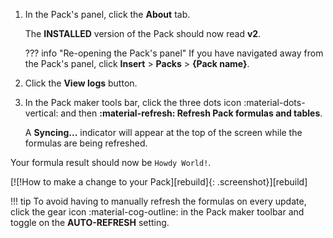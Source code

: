 1. In the Pack's panel, click the **About** tab.

    The **INSTALLED** version of the Pack should now read **v2**.

    ??? info "Re-opening the Pack's panel"
        <!-- Update the line below when the variable coda.pack_panel_clicks is changed in mkdocs.yml. -->
        If you have navigated away from the Pack's panel, click **Insert** > **Packs** > **{Pack name}**.

1. Click the **View logs** button.
1. In the Pack maker tools bar, click the three dots icon :material-dots-vertical: and then **:material-refresh: Refresh Pack formulas and tables**.

    A **Syncing...** indicator will appear at the top of the screen while the formulas are being refreshed.

Your formula result should now be `Howdy World!`.

[![!How to make a change to your Pack][rebuild]{: .screenshot}][rebuild]

!!! tip
    To avoid having to manually refresh the formulas on every update, click the gear icon :material-cog-outline: in the Pack maker toolbar and toggle on the **AUTO-REFRESH**  setting.
